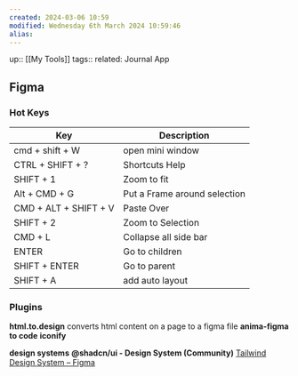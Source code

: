 ```yaml
---
created: 2024-03-06 10:59 
modified: Wednesday 6th March 2024 10:59:46
alias: 
---
```

up::  [[My Tools]]
tags:: 
related: 
Journal App
## Figma

### Hot Keys
| Key                   | Description                  |
| --------------------- | ---------------------------- |
| cmd + shift + W       | open mini window             |
| CTRL +  SHIFT  + ?    | Shortcuts Help               |
| SHIFT  + 1            | Zoom to fit                  |
| Alt + CMD +  G        | Put a Frame around selection |
| CMD + ALT + SHIFT + V | Paste Over                   |
| SHIFT + 2             | Zoom to Selection            |
| CMD + L               | Collapse all side bar        |
| ENTER                 | Go to children               |
| SHIFT + ENTER         | Go to parent                 |
| SHIFT + A             | add auto layout              |

### Plugins

**html.to.design**
	converts html content on a page to a figma file
**anima-figma to code**
**iconify**



**design systems**
**@shadcn/ui - Design System (Community)**
[Tailwind Design System – Figma](https://www.figma.com/file/d5c3NLD7Ccg6AHPWQOqcjo/Tailwind-Design-System?type=design&mode=design)